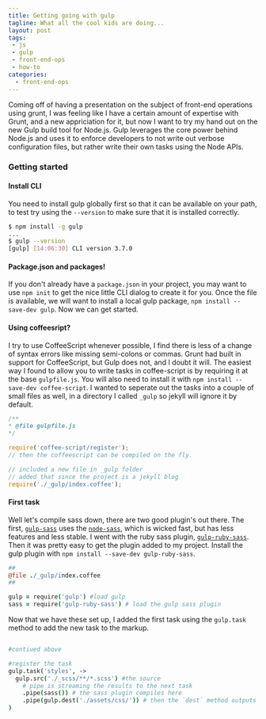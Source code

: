 ```yaml
---
title: Getting going with gulp
tagline: What all the cool kids are doing...
layout: post
tags:
 - js
 - gulp
 - front-end-ops
 - how-to
categories:
  - front-end-ops
---
```


Coming off of having a presentation on the subject of front-end operations using grunt, I was feeling like I have a certain amount of expertise with Grunt, and a new appriciation for it, but now I want to try my hand out on the new Gulp build tool for Node.js. Gulp leverages the core power behind Node.js and uses it to enforce developers to not write out verbose configuration files, but rather write their own tasks using the Node APIs.


### Getting started


#### Install CLI

You need to install gulp globally first so that it can be available on your path, to test try using the `--version` to make sure that it is installed correctly.

```sh
$ npm install -g gulp
...
$ gulp --version
[gulp] [14:06:30] CLI version 3.7.0
```

#### Package.json and packages!

If you don't already have a `package.json` in your project, you may want to use `npm init` to get the nice little CLI dialog to create it for you. Once the file is available, we will want to install a local gulp package, `npm install --save-dev gulp`. Now we can get started.

#### Using coffeesript?

I try to use CoffeeScript whenever possible, I find there is less of a change of syntax errors like missing semi-colons or commas. Grunt had built in support for CoffeeScript, but Gulp does not, and I doubt it will. The easiest way I found to allow you to write tasks in coffee-script is by requiring it at the base `gulpfile.js`. You will also need to install it with `npm install --save-dev coffee-script`. I wanted to seperate out the tasks into a couple of small files as well, in a directory I called `_gulp` so jekyll will ignore it by default.

```js
/**
* @file gulpfile.js
*/

require('coffee-script/register');
// then the coffeescript can be compiled on the fly.

// included a new file in _gulp folder
// added that since the project is a jekyll blog
require('./_gulp/index.coffee');
```


#### First task

Well let's compile sass down, there are two good plugin's out there. The first, [`gulp-sass`](https://github.com/dlmanning/gulp-sass) uses the [`node-sass`](https://github.com/andrew/node-sass), which is wicked fast, but has less features and less stable. I went with the ruby sass plugin, [`gulp-ruby-sass`](https://github.com/sindresorhus/gulp-ruby-sass). Then it was pretty easy to get the plugin added to my project. Install the gulp plugin with `npm install --save-dev gulp-ruby-sass`.

```coffeescript
##
@file ./_gulp/index.coffee
##

gulp = require('gulp') #load gulp
sass = require('gulp-ruby-sass') # load the gulp sass plugin

```

Now that we have these set up, I added the first task using the `gulp.task` method to add the new task to the markup.

```coffeescript

#contiued above

#register the task
gulp.task('styles', ->
  gulp.src('./_scss/**/*.scss') #the source
    # pipe is streaming the results to the next task
    .pipe(sass()) # the sass plugin compiles here
    .pipe(gulp.dest('./assets/css/')) # then the `dest` method outputs the results
)
```
